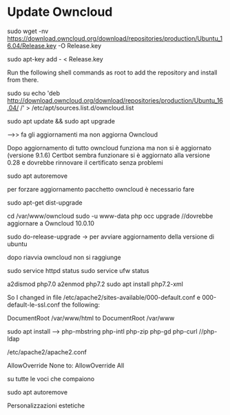 # Update Owncloud

sudo wget -nv https://download.owncloud.org/download/repositories/production/Ubuntu_16.04/Release.key -O Release.key

sudo  apt-key add - < Release.key

Run the following shell commands as root to add the repository and install from there.

sudo su
echo 'deb http://download.owncloud.org/download/repositories/production/Ubuntu_16.04/ /' > /etc/apt/sources.list.d/owncloud.list


sudo apt update && sudo apt upgrade

-->> fa gli aggiornamenti ma non aggiorna Owncloud 

Dopo aggiornamento di tutto owncloud funziona ma non si è aggiornato (versione 9.1.6)
Certbot sembra funzionare si è aggiornato alla versione 0.28 e dovrebbe rinnovare il certificato senza problemi

sudo apt autoremove

per forzare aggiornamento pacchetto owncloud è necessario fare 

sudo apt-get dist-upgrade


cd /var/www/owncloud
sudo -u www-data php occ upgrade  //dovrebbe aggiornare a Owncloud 10.0.10


sudo do-release-upgrade  → per avviare aggiornamento della versione di ubuntu


dopo riavvia owncloud non si raggiunge

sudo service httpd status
sudo service ufw status

a2dismod php7.0 a2enmod php7.2
sudo apt install php7.2-xml


So I changed in file /etc/apache2/sites-available/000-default.conf e 000-default-le-ssl.conf  the following:

DocumentRoot /var/www/html
to
DocumentRoot /var/www


sudo apt install -->
php-mbstring  php-intl  php-zip  php-gd  php-curl //php-ldap


/etc/apache2/apache2.conf

AllowOverride None
to:
AllowOverride All

su tutte le voci che compaiono


sudo apt autoremove

Personalizzazioni estetiche